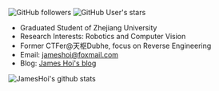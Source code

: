 ![GitHub followers](https://img.shields.io/github/followers/jameshoi?style=social)   ![GitHub User's stars](https://img.shields.io/github/stars/jameshoi?style=social)
- Graduated Student of Zhejiang University
- Research Interests: Robotics and Computer Vision
- Former CTFer@天枢Dubhe, focus on Reverse Engineering
- Email: jameshoi@foxmail.com
- Blog: [James Hoi's blog](https://jameshoi.github.io)

![JamesHoi's github stats](https://github-readme-stats.vercel.app/api?username=JamesHoi&show_icons=true)  
